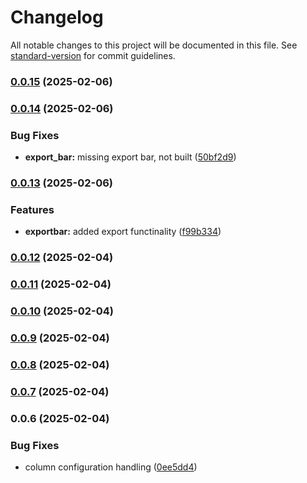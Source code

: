 # Changelog

All notable changes to this project will be documented in this file. See [standard-version](https://github.com/conventional-changelog/standard-version) for commit guidelines.

### [0.0.15](https://github.com/fxi/amtabulator/compare/v0.0.14...v0.0.15) (2025-02-06)

### [0.0.14](https://github.com/fxi/amtabulator/compare/v0.0.13...v0.0.14) (2025-02-06)


### Bug Fixes

* **export_bar:** missing export bar, not built ([50bf2d9](https://github.com/fxi/amtabulator/commit/50bf2d901743d166d05e18075a05c4c56c49edf7))

### [0.0.13](https://github.com/fxi/amtabulator/compare/v0.0.12...v0.0.13) (2025-02-06)


### Features

* **exportbar:** added export functinality ([f99b334](https://github.com/fxi/amtabulator/commit/f99b3347d983bed7b4dfcd2f75a270e01c51b87a))

### [0.0.12](https://github.com/fxi/amtabulator/compare/v0.0.11...v0.0.12) (2025-02-04)

### [0.0.11](https://github.com/fxi/amtabulator/compare/v0.0.10...v0.0.11) (2025-02-04)

### [0.0.10](https://github.com/fxi/amtabulator/compare/v0.0.9...v0.0.10) (2025-02-04)

### [0.0.9](https://github.com/fxi/amtabulator/compare/v0.0.8...v0.0.9) (2025-02-04)

### [0.0.8](https://github.com/fxi/amtabulator/compare/v0.0.7...v0.0.8) (2025-02-04)

### [0.0.7](https://github.com/fxi/amtabulator/compare/v0.0.6...v0.0.7) (2025-02-04)

### 0.0.6 (2025-02-04)


### Bug Fixes

* column configuration handling ([0ee5dd4](https://github.com/fxi/amtabulator/commit/0ee5dd40e46753928516e289bcad8b3b18e48b32))
